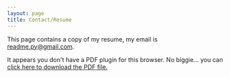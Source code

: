 ```yaml
---
layout: page
title: Contact/Resume
---
```


<p class="message">
    This page contains a copy of my resume, my email is <a href="mailto:readme.py@gmail.com" title="readme.py@gmail.com">readme.py@gmail.com</a>.
</p>

<object data="/KyleYoung(Resume).pdf" type="application/pdf" width="100%" height="1000px">
 
   <p>It appears you don't have a PDF plugin for this browser.
     No biggie... you can <a href="/resume2.pdf">click here to
   download the PDF file.</a>
   </p>
         
</object>

